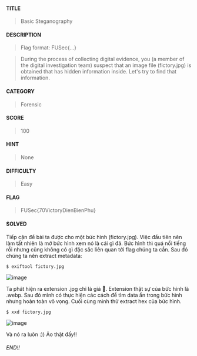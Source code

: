 #### TITLE
>Basic Steganography
#### DESCRIPTION
> Flag format: FUSec{...}

> During the process of collecting digital evidence, you (a member of the digital investigation team) suspect that an image file (fictory.jpg) is obtained that has hidden information inside. Let's try to find that information.
#### CATEGORY
>Forensic
#### SCORE
>100
#### HINT
>None
#### DIFFICULTY
>Easy
#### FLAG
>FUSec{70VictoryDienBienPhu}
#### SOLVED
Tiếp cận đề bài ta được cho một bức hình (fictory.jpg). Việc đầu tiên nên làm tất nhiên là mở bức hình xem nó là cái gì đã. Bức hình thì quá nổi tiếng rồi nhưng cũng không có gì đặc sắc liên quan tới flag chúng ta cần. Sau đó chúng ta nên extract metadata:
```
$ exiftool fictory.jpg
```
![image](https://github.com/u53r007/2024/assets/165979681/874ad9ea-7cf0-452a-acbe-0ff5d2599ebe)

Ta phát hiện ra extension .jpg chỉ là giả 🤡. Extension thật sự của bức hình là .webp. Sau đó mình có thực hiện các cách để tìm data ẩn trong bức hình nhưng hoàn toàn vô vọng. Cuối cùng mình thử extract hex của bức hình.
```
$ xxd fictory.jpg
```
![image](https://github.com/u53r007/2024/assets/165979681/31c07384-3f37-491d-aaa9-e676663bf635)

Và nó ra luôn :)) Ảo thật đấy!!

###### END!!
